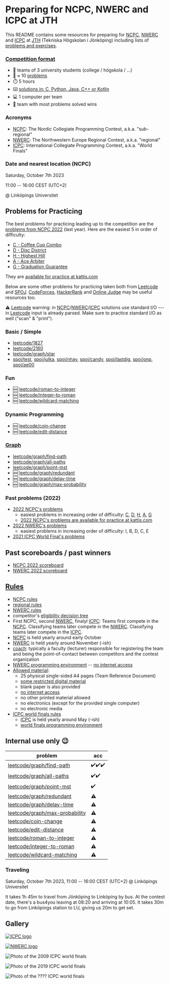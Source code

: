 Preparing for NCPC, NWERC and ICPC at JTH
=========================================

This README contains some resources
for preparing for [NCPC], [NWERC] and [ICPC] at [JTH] (Tekniska Högskolan i Jönköping)
including lists of [problems and exercises](#problems-for-practicing).


### [Competition format]

* 👥 teams of 3 university students (college / högskola / ...)
* 🚩 ≈ 10 [problems]
* ⏱️ 5 hours
* ⌨️ [solutions in: C, Python, Java, C++ or Kotlin](https://docs.icpc.global/worldfinals-programming-environment/)
* 💻 1 computer per team
* 🎈 team with most problems solved wins


### Acronyms

* [NCPC]: The Nordic Collegiate Programming Contest, a.k.a. "sub-regional"
* [NWERC]: The Northwestern Europe Regional Contest, a.k.a. "regional"
* [ICPC]: International Collegiate Programming Contest, a.k.a. "World Finals"


### Date and nearest location (NCPC)

Saturday, October 7th 2023

11:00 -- 16:00 CEST (UTC+2)

@ Linköpings Universitet


## Problems for Practicing

The best problems for practicing leading up to the competition
are the
[problems from NCPC 2022](https://ncpc22.kattis.com/contests/ncpc22/problems)
(last year).
Here are the easiest 5 in order of difficulty:

- [C -     Coffee Cup Combo](https://ncpc22.kattis.com/contests/ncpc22/problems/coffeecupcombo)
- [D -        Disc District](https://ncpc22.kattis.com/contests/ncpc22/problems/discdistrict)
- [H -         Highest Hill](https://ncpc22.kattis.com/contests/ncpc22/problems/highesthill)
- [A -          Ace Arbiter](https://ncpc22.kattis.com/contests/ncpc22/problems/acearbiter)
- [G - Graduation Guarantee](https://ncpc22.kattis.com/contests/ncpc22/problems/graduationguarantee)

They are [available for practice at kattis.com](https://ncpc22.kattis.com/contests/ncpc22/problems)


Below are some other problems for practicing
taken both from [Leetcode] and [SPOJ].
[CodeForces], [HackerRank] and [Online Judge] may be useful resources too.

⚠️ [Leetcode] warning:
in [NCPC]/[NWERC]/[ICPC] solutions use standard I/O ---
in [Leetcode] input is already parsed.
Make sure to practice standard I/O as well ("scan" & "print").


### Basic / Simple

* [leetcode/1827]
* [leetcode/2160]
* [leetcode/graph/star]
* [spoj/test],
  [spoj/julka],
  [spoj/nhay],
  [spoj/candy],
  [spoj/lastdig],
  [spoj/onp],
  [spoj/ae00]


### Fun

* 🆕 [leetcode/roman-to-integer]
* 🆕 [leetcode/integer-to-roman]
* 🆕 [leetcode/wildcard-matching]


### Dynamic Programming

* 🆕 [leetcode/coin-change]
* 🆕 [leetcode/edit-distance]


### [Graph](https://leetcode.com/tag/graph/)

* [leetcode/graph/find-path]
* [leetcode/graph/all-paths]
* [leetcode/graph/point-mst]
* 🆕 [leetcode/graph/redundant]
* 🆕 [leetcode/graph/delay-time]
* 🆕 [leetcode/graph/max-probability]

[spoj/test]:    https://spoj.com/problems/TEST
[spoj/julka]:   https://spoj.com/problems/JULKA
[spoj/nhay]:    https://spoj.com/problems/NHAY
[spoj/candy]:   https://spoj.com/problems/CANDY
[spoj/lastdig]: https://spoj.com/problems/LASTDIG
[spoj/onp]:     https://spoj.com/problems/ONP
[spoj/ae00]:    https://spoj.com/problems/AE00
[leetcode/1827]:                  https://leetcode.com/problems/minimum-operations-to-make-the-array-increasing
[leetcode/2160]:                  https://leetcode.com/problems/minimum-sum-of-four-digit-number-after-splitting-digits
[leetcode/graph/find-path]:       https://leetcode.com/problems/find-if-path-exists-in-graph
[leetcode/graph/all-paths]:       https://leetcode.com/problems/all-paths-from-source-to-target
[leetcode/graph/point-mst]:       https://leetcode.com/problems/min-cost-to-connect-all-points
[leetcode/graph/star]:            https://leetcode.com/problems/find-center-of-star-graph
[leetcode/graph/redundant]:       https://leetcode.com/problems/redundant-connection
[leetcode/graph/delay-time]:      https://leetcode.com/problems/network-delay-time
[leetcode/graph/max-probability]: https://leetcode.com/problems/path-with-maximum-probability
[leetcode/coin-change]:           https://leetcode.com/problems/coin-change
[leetcode/edit-distance]:         https://leetcode.com/problems/edit-distance
[leetcode/roman-to-integer]:      https://leetcode.com/problems/roman-to-integer
[leetcode/integer-to-roman]:      https://leetcode.com/problems/integer-to-roman
[leetcode/wildcard-matching]:     https://leetcode.com/problems/wildcard-matching

### Past problems (2022)

* [2022 NCPC's problems](https://github.com/icpc/ncpc-web/releases/download/ncpc2022-data/ncpc2022problems.pdf)
	- easiest problems in increasing order of difficulty:
		[C](https://ncpc22.kattis.com/contests/ncpc22/problems/coffeecupcombo),
		[D](https://ncpc22.kattis.com/contests/ncpc22/problems/discdistrict),
		[H](https://ncpc22.kattis.com/contests/ncpc22/problems/highesthill),
		[A](https://ncpc22.kattis.com/contests/ncpc22/problems/acearbiter),
		[G](https://ncpc22.kattis.com/contests/ncpc22/problems/graduationguarantee)
	- [2022 NCPC's problems are available for practice at kattis.com](https://ncpc22.kattis.com/contests/ncpc22/problems)
* [2022 NWERC's problems](https://2022.nwerc.eu/main/problem-set.pdf)
	- easiest problems in increasing order of difficulty: I, B, D, C, E
* [2021 ICPC World Final's problems](https://icpc.global/worldfinals/problems/icpc2021.pdf)


## Past scoreboards / past winners

* [NCPC 2022 scoreboard](https://ncpc22.kattis.com/contests/ncpc22/standings)
* [NWERC 2022 scoreboard](https://2022.nwerc.eu/main/scoreboard/)


## [Rules]

* [NCPC rules]
* [regional rules]
* [NWERC rules]
* competitor's [eligibility decision tree](https://drive.google.com/file/d/1Gt0gh7e9ubSZOr1ZpZ3liU1g0__fPzg1/view)
* First NCPC, second [NWERC], finalyl [ICPC]:
  Teams first compete in the [NCPC].
  Classifying teams later compete in the [NWERC].
  Classifying teams later compete in the [ICPC].
* [NCPC] is held yearly around early October
* [NWERC] is held yearly around November (-ish)
* [coach]: typically a faculty (lecturer)
           responsible for registering the team and being the
           point-of-contact between competitors and the contest organization
* [NWERC programming environment] -- [no internet access]
* [Allowed material]:
	- 25 physical single-sided A4 pages (Team Reference Document)
	- [some restricted digital material]
	- blank paper is also provided
	- [no internet access]
	- no other printed material allowed
	- no electronics (except for the provided single computer)
	- no electronic media
* [ICPC world finals rules]
	- [ICPC] is held yearly around May (-ish)
	- [world finals programming environment]


## Internal use only 😉

| problem                          | acc |
| -------------------------------- | --- |
| [leetcode/graph/find-path]       | ✔️✔️✔️ |
| [leetcode/graph/all-paths]       | ✔️✔️  |
| [leetcode/graph/point-mst]       | ✔️   |
| [leetcode/graph/redundant]       | ⚠️   |
| [leetcode/graph/delay-time]      | ⚠️   |
| [leetcode/graph/max-probability] | ⚠️   |
| [leetcode/coin-change]           | ⚠️   |
| [leetcode/edit-distance]         | ⚠️   |
| [leetcode/roman-to-integer]      | ⚠️   |
| [leetcode/integer-to-roman]      | ⚠️   |
| [leetcode/wildcard-matching]     | ⚠️   |


### Traveling

Saturday, October 7th 2023, 11:00 -- 16:00 CEST (UTC+2) @ Linköpings Universitet

It takes 1h 45m to travel from Jönköping to Linköping by bus.
At the contest date,
there's a bus4you leaving at 08:20 and arriving at 10:05.
It takes 30m to go from Linköpings station to LU,
giving us 20m to get set.


## Gallery

[![ICPC logo](https://upload.wikimedia.org/wikipedia/en/1/1d/ICPC_International_Collegiate_Programming_Contest_logo%2C_Aug_2018.png)](https://icpc.global)

[![NWERC logo](https://2022.nwerc.eu/nwerc-website.svg)](https://2022.nwerc.eu/)

![Photo of the 2009 ICPC world finals](https://live.staticflickr.com/1526/26113291873_9208648a69_b.jpg)

![Photo of the 2019 ICPC world finals](https://live.staticflickr.com/7884/32596056617_5dc85ee500_b.jpg)

![Photo of the ???? ICPC world finals](https://miro.medium.com/v2/resize:fit:720/format:webp/1*mWjv-mIg4gGw7vhj-uCyRw.jpeg)


[NCPC]: https://nordic.icpc.io/
[NWERC]: https://nwerc.eu/
[ICPC]: https://icpc.global/
[JTH]: https://ju.se/om-oss/tekniska-hogskolan.html

[problems]: https://2022.nwerc.eu/main/problem-set.pdf

[rules]:          https://icpc.global/regionals/rules
[regional rules]: https://icpc.global/regionals/rules
[ICPC world finals rules]: https://icpc.global/worldfinals/rules
[NCPC rules]:     https://nordic.icpc.io/ncpc2023/compete#rules
[NWERC rules]:    https://2022.nwerc.eu/rules/
[coach]:          https://icpc.global/regionals/rules

[world finals programming environment]: https://docs.icpc.global/worldfinals-programming-environment/
[NWERC programming environment]: https://2022.nwerc.eu/systems/
[no internet access]: https://2022.nwerc.eu/rules/#contest-materials
[Allowed material]:   https://2022.nwerc.eu/rules/#contest-materials
[some restricted digital material]: https://2022.nwerc.eu/systems#documentation--specification--reference-material

[Leetcode]:       https://leetcode.com/
[SPOJ]:           https://spoj.com/
[HackerRank]:     https://hackerrank.com/
[CodeForces]:     https://codeforces.com/
[Online Judge]:   https://onlinejudge.org/

[Competition format]: https://live.staticflickr.com/1526/26113291873_9208648a69_b.jpg
